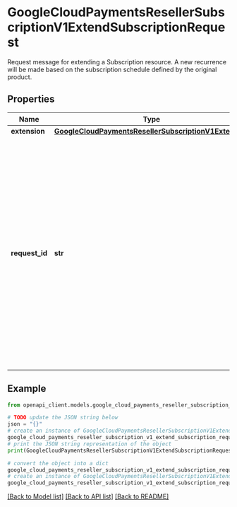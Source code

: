 # GoogleCloudPaymentsResellerSubscriptionV1ExtendSubscriptionRequest

Request message for extending a Subscription resource. A new recurrence will be made based on the subscription schedule defined by the original product.

## Properties

Name | Type | Description | Notes
------------ | ------------- | ------------- | -------------
**extension** | [**GoogleCloudPaymentsResellerSubscriptionV1Extension**](GoogleCloudPaymentsResellerSubscriptionV1Extension.md) |  | [optional] 
**request_id** | **str** | Required. Restricted to 36 ASCII characters. A random UUID is recommended. The idempotency key for the request. The ID generation logic is controlled by the partner. request_id should be the same as on retries of the same request. A different request_id must be used for a extension of a different cycle. | [optional] 

## Example

```python
from openapi_client.models.google_cloud_payments_reseller_subscription_v1_extend_subscription_request import GoogleCloudPaymentsResellerSubscriptionV1ExtendSubscriptionRequest

# TODO update the JSON string below
json = "{}"
# create an instance of GoogleCloudPaymentsResellerSubscriptionV1ExtendSubscriptionRequest from a JSON string
google_cloud_payments_reseller_subscription_v1_extend_subscription_request_instance = GoogleCloudPaymentsResellerSubscriptionV1ExtendSubscriptionRequest.from_json(json)
# print the JSON string representation of the object
print(GoogleCloudPaymentsResellerSubscriptionV1ExtendSubscriptionRequest.to_json())

# convert the object into a dict
google_cloud_payments_reseller_subscription_v1_extend_subscription_request_dict = google_cloud_payments_reseller_subscription_v1_extend_subscription_request_instance.to_dict()
# create an instance of GoogleCloudPaymentsResellerSubscriptionV1ExtendSubscriptionRequest from a dict
google_cloud_payments_reseller_subscription_v1_extend_subscription_request_from_dict = GoogleCloudPaymentsResellerSubscriptionV1ExtendSubscriptionRequest.from_dict(google_cloud_payments_reseller_subscription_v1_extend_subscription_request_dict)
```
[[Back to Model list]](../README.md#documentation-for-models) [[Back to API list]](../README.md#documentation-for-api-endpoints) [[Back to README]](../README.md)


